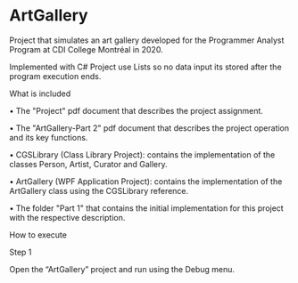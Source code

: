 # ArtGallery
Project that simulates an art gallery developed for the Programmer Analyst Program at CDI College Montréal in 2020.

Implemented with C#
Project use Lists so no data input its stored after the program execution ends.

What is included

• The "Project" pdf document that describes the project assignment.

• The "ArtGallery-Part 2" pdf document that describes the project operation and its key functions.

• CGSLibrary (Class Library Project): contains the implementation of the classes Person, Artist, Curator and Gallery.

• ArtGallery (WPF Application Project): contains the implementation of the ArtGallery class using the CGSLibrary reference.

• The folder "Part 1" that contains the initial implementation for this project with the respective description.

How to execute

Step 1

Open the “ArtGallery” project and run using the Debug menu.
